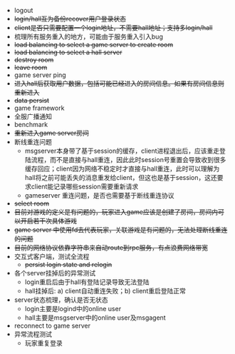 * logout
* ~~login/hall互为备份recover用户登录状态~~
* ~~client是否只需要配置一个login地址，不需要hall地址；支持多login/hall~~
* 梳理所有服务重入的地方，可能由于服务重入引入bug
* ~~load balancing to select a game server to create room~~
* ~~load balancing to select a hall server~~
* ~~destroy room~~
* ~~leave room~~
* game server ping
* ~~进入hall后获取用户数据，包括可能已经进入的房间信息。如果有房间信息则重新进入~~
* ~~data persist~~
* game framework
* 全服广播通知
* benchmark
* ~~重新进入game server房间~~
* 断线重连问题
    * msgserver本身带了基于session的缓存，client进程退出后，应该重走登陆流程，而不是直接与hall重连，因此此时session号重置会导致收到很多缓存回应；client因为网络不稳定时才直接与hall重连，此时可以理解为hall将之前可能丢失的消息重发给client，但这也是基于session，这还要求client能记录哪些session需要重新请求
    * gameserver 重连问题，是否也需要基于断线重连协议
* ~~select room~~
* ~~目前对游戏的定义是有问题的，玩家进入game应该是创建了房间，房间内可以开启若干次具体游戏~~
* ~~game server 中使用fd去代表玩家，关联游戏是有问题的，无法处理断线重连的问题~~
* ~~目前的网络协议依靠字符串来自动route到rpc服务，有点浪费网络带宽~~
* 交互式客户端，测试全流程
    * ~~persist login state and relogin~~
* 各个server挂掉后的异常测试
    * login重启后由于hall有登陆记录导致无法登陆
    * hall挂掉后: a) client自动重连失败；b) client重启登陆正常
* server状态梳理，确认是否无状态
    * login主要是logind中的online user
    * hall主要是msgserver中的online user及msgagent
* reconnect to game server
* 异常流程测试
    * 玩家重复登录

